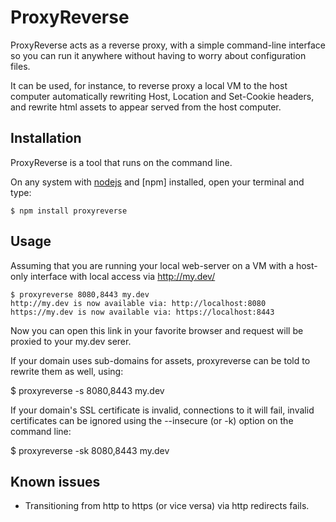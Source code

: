 # ProxyReverse

ProxyReverse acts as a reverse proxy, with a simple command-line interface so
you can run it anywhere without having to worry about configuration files.

It can be used, for instance, to reverse proxy a local VM to the host computer
automatically rewriting Host, Location and Set-Cookie headers, and rewrite html
assets to appear served from the host computer.

## Installation

ProxyReverse is a tool that runs on the command line.

On any system with [nodejs] and [npm] installed, open your terminal
and type:

    $ npm install proxyreverse

## Usage

Assuming that you are running your local web-server on a VM with a host-only
interface with local access via http://my.dev/

    $ proxyreverse 8080,8443 my.dev
    http://my.dev is now available via: http://localhost:8080
    https://my.dev is now available via: https://localhost:8443

Now you can open this link in your favorite browser and request will
be proxied to your my.dev serer.

If your domain uses sub-domains for assets, proxyreverse can be told to rewrite
them as well, using:

   $ proxyreverse -s 8080,8443 my.dev

If your domain's SSL certificate is invalid, connections to it will fail, invalid
certificates can be ignored using the --insecure (or -k) option on the command line:

   $ proxyreverse -sk 8080,8443 my.dev


[nodejs]: http://nodejs.org/download/
[github]: https://github.com/andytson/proxyremote.js


## Known issues

* Transitioning from http to https (or vice versa) via http redirects fails.